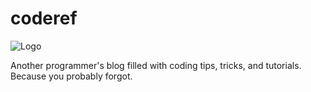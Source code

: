 # coderef
![Logo](https://i.ibb.co/F6h2f9T/logo.png)

Another programmer's blog filled with coding tips, tricks, and tutorials. Because you probably forgot.
